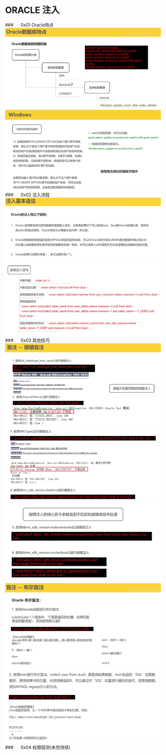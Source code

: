 # ORACLE 注入
###&nbsp;&nbsp;&nbsp;&nbsp;&nbsp;&nbsp;0x01 Oracle特点
![](/assets/A09332FE8F43D1E15F3F70102BFCC602.png)
![](/assets/34EAFDEE072E3C35E3E91255E769201C.png)
###&nbsp;&nbsp;&nbsp;&nbsp;&nbsp;&nbsp;0x02 注入流程
![](/assets/B9E81D8D1C2F040C1F30DA66D88CC60B.png)
![](/assets/5BA0725C91DB9AD1D2627301258AFF6E.png)
###&nbsp;&nbsp;&nbsp;&nbsp;&nbsp;&nbsp;0x03 其他技巧
![](/assets/1D13568A6F05CBD210C9838E1B8868C2.png)
![](/assets/49B8281C785AAF545EC6BB12B960641B.png)
![](/assets/FD3FA6D828416FD6BFEF6BFB007B4A8E.png)
![](/assets/30F68A160D39246B08C45ADAB6183782.png)
![](/assets/0844E58C1E88AD5FE8B4C014C6C9EA9E.png)
###&nbsp;&nbsp;&nbsp;&nbsp;&nbsp;&nbsp;0x04 权限探测(未完待续)




